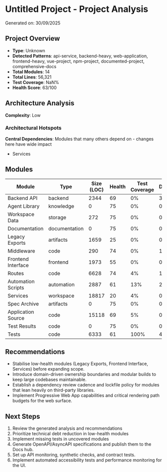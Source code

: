 # Untitled Project - Project Analysis

Generated on: 30/09/2025

## Project Overview

- **Type**: Unknown
- **Detected Patterns**: api-service, backend-heavy, web-application, frontend-heavy, vue-project, npm-project, documented-project, comprehensive-docs
- **Total Modules**: 14
- **Total Lines**: 56,321
- **Test Coverage**: NaN%
- **Health Score**: 63/100

## Architecture Analysis

**Complexity**: Low

### Architectural Hotspots

**Central Dependencies**: Modules that many others depend on - changes here have wide impact
- Services

## Modules

| Module | Type | Size (LOC) | Health | Test Coverage | Dependencies |
|--------|------|------------|---------|---------------|--------------|
| Backend API | backend | 2344 | 69 | 0% | 3 |
| Agent Library | knowledge | 0 | 75 | 0% | 0 |
| Workspace Data | storage | 272 | 75 | 0% | 0 |
| Documentation | documentation | 0 | 75 | 0% | 0 |
| Legacy Exports | artifacts | 1659 | 25 | 0% | 0 |
| Middleware | code | 290 | 74 | 0% | 1 |
| Frontend Interface | frontend | 1973 | 55 | 0% | 0 |
| Routes | code | 6628 | 74 | 4% | 1 |
| Automation Scripts | automation | 2887 | 61 | 13% | 2 |
| Services | workspace | 18817 | 20 | 4% | 0 |
| Spec Archive | artifacts | 0 | 75 | 0% | 0 |
| Application Source | code | 15118 | 69 | 5% | 0 |
| Test Results | code | 0 | 75 | 0% | 0 |
| Tests | code | 6333 | 61 | 100% | 4 |

## Recommendations

- Stabilise low-health modules (Legacy Exports, Frontend Interface, Services) before expanding scope.
- Introduce domain-driven ownership boundaries and modular builds to keep large codebases maintainable.
- Establish a dependency review cadence and lockfile policy for modules that lean heavily on third-party libraries.
- Implement Progressive Web App capabilities and critical rendering path budgets for the web surface.

## Next Steps

1. Review the generated analysis and recommendations
1. Prioritize technical debt reduction in low-health modules
1. Implement missing tests in uncovered modules
1. Generate OpenAPI/AsyncAPI specifications and publish them to the Docs hub.
1. Set up API monitoring, synthetic checks, and contract tests.
1. Implement automated accessibility tests and performance monitoring for the UI.
